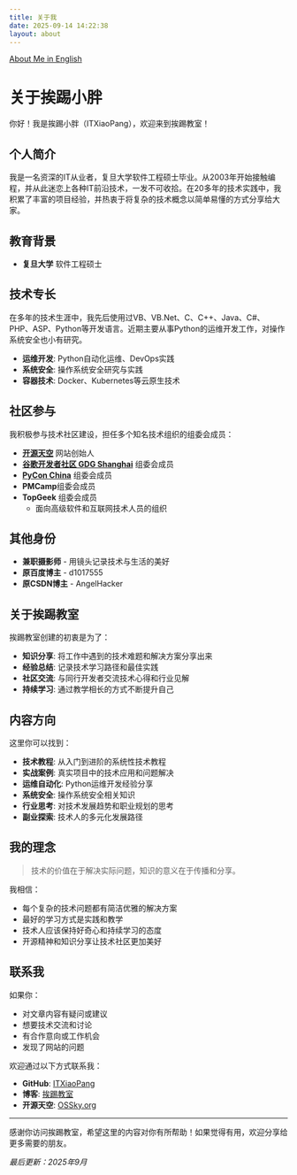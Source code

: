 ```yaml
---
title: 关于我
date: 2025-09-14 14:22:38
layout: about
---
```


[About Me in English](https://about.me/junhaoding)

# 关于挨踢小胖

你好！我是挨踢小胖（ITXiaoPang），欢迎来到挨踢教室！

## 个人简介

我是一名资深的IT从业者，复旦大学软件工程硕士毕业。从2003年开始接触编程，并从此迷恋上各种IT前沿技术，一发不可收拾。在20多年的技术实践中，我积累了丰富的项目经验，并热衷于将复杂的技术概念以简单易懂的方式分享给大家。

## 教育背景

- **复旦大学** 软件工程硕士

## 技术专长

在多年的技术生涯中，我先后使用过VB、VB.Net、C、C++、Java、C#、PHP、ASP、Python等开发语言。近期主要从事Python的运维开发工作，对操作系统安全也小有研究。

- **运维开发**: Python自动化运维、DevOps实践
- **系统安全**: 操作系统安全研究与实践
- **容器技术**: Docker、Kubernetes等云原生技术

## 社区参与

我积极参与技术社区建设，担任多个知名技术组织的组委会成员：

- **[开源天空](http://www.OSSky.org)** 网站创始人
- **[谷歌开发者社区 GDG Shanghai](http://chinagdg.org)** 组委会成员
- **[PyCon China](https://cn.pycon.org)** 组委会成员
- **PMCamp**组委会成员
- **TopGeek** 组委会成员
  - 面向高级软件和互联网技术人员的组织

## 其他身份

- **兼职摄影师** - 用镜头记录技术与生活的美好
- **原百度博主** - d1017555
- **原CSDN博主** - AngelHacker

## 关于挨踢教室

挨踢教室创建的初衷是为了：

- **知识分享**: 将工作中遇到的技术难题和解决方案分享出来
- **经验总结**: 记录技术学习路径和最佳实践
- **社区交流**: 与同行开发者交流技术心得和行业见解
- **持续学习**: 通过教学相长的方式不断提升自己

## 内容方向

这里你可以找到：

- **技术教程**: 从入门到进阶的系统性技术教程
- **实战案例**: 真实项目中的技术应用和问题解决
- **运维自动化**: Python运维开发经验分享
- **系统安全**: 操作系统安全相关知识
- **行业思考**: 对技术发展趋势和职业规划的思考
- **副业探索**: 技术人的多元化发展路径

## 我的理念

> 技术的价值在于解决实际问题，知识的意义在于传播和分享。

我相信：
- 每个复杂的技术问题都有简洁优雅的解决方案
- 最好的学习方式是实践和教学
- 技术人应该保持好奇心和持续学习的态度
- 开源精神和知识分享让技术社区更加美好

## 联系我

如果你：
- 对文章内容有疑问或建议
- 想要技术交流和讨论
- 有合作意向或工作机会
- 发现了网站的问题

欢迎通过以下方式联系我：

- **GitHub**: [ITXiaoPang](https://github.com/ITXiaoPang)
- **博客**: [挨踢教室](https://ITXiaoPang.github.io)
- **开源天空**: [OSSky.org](http://www.OSSky.org)

---

感谢你访问挨踢教室，希望这里的内容对你有所帮助！如果觉得有用，欢迎分享给更多需要的朋友。

*最后更新：2025年9月*
